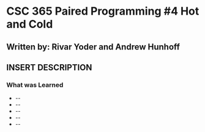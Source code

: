 # CSC 365 Paired Programming #4 Hot and Cold
## Written by: Rivar Yoder and Andrew Hunhoff
INSERT DESCRIPTION
-------------
### **What was Learned**
* --
* --
* --
* --
* --
